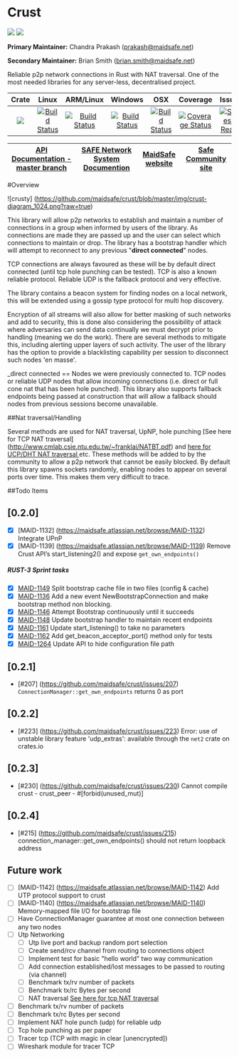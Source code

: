 # Crust

[![](https://img.shields.io/badge/Project%20SAFE-Approved-green.svg)](http://maidsafe.net/applications) [![](https://img.shields.io/badge/License-GPL3-green.svg)](https://github.com/maidsafe/crust/blob/master/COPYING)


**Primary Maintainer:**     Chandra Prakash (prakash@maidsafe.net)

**Secondary Maintainer:**   Brian Smith (brian.smith@maidsafe.net)

Reliable p2p network connections in Rust with NAT traversal. One of the most needed libraries for any server-less, decentralised project.

|Crate|Linux|ARM/Linux|Windows|OSX|Coverage|Issues|
|:------:|:-------:|:------:|:------:|:------:|:------:|:------:|
|[![](http://meritbadge.herokuapp.com/crust)](https://crates.io/crates/crust)|[![Build Status](https://travis-ci.org/maidsafe/crust.svg?branch=master)](https://travis-ci.org/maidsafe/crust)|[![Build Status](http://ci.maidsafe.net:8080/buildStatus/icon?job=crust_arm_status_badge)](http://ci.maidsafe.net:8080/job/crust_arm_status_badge/)|[![Build Status](http://ci.maidsafe.net:8080/buildStatus/icon?job=crust_win64_status_badge)](http://ci.maidsafe.net:8080/job/crust_win64_status_badge/)|[![Build Status](http://ci.maidsafe.net:8080/buildStatus/icon?job=crust_osx_status_badge)](http://ci.maidsafe.net:8080/job/crust_osx_status_badge/)|[![Coverage Status](https://coveralls.io/repos/maidsafe/crust/badge.svg)](https://coveralls.io/r/maidsafe/crust)|[![Stories in Ready](https://badge.waffle.io/maidsafe/crust.png?label=ready&title=Ready)](https://waffle.io/maidsafe/crust)|


| [API Documentation - master branch](http://maidsafe.net/crust/master) | [SAFE Network System Documention](http://systemdocs.maidsafe.net) | [MaidSafe website](http://maidsafe.net) | [Safe Community site](https://forum.safenetwork.io) |
|:------:|:-------:|:-------:|:-------:|

#Overview

![crusty] (https://github.com/maidsafe/crust/blob/master/img/crust-diagram_1024.png?raw=true)

This library will allow p2p networks to establish and maintain a number of connections in a group when informed by users of the library. As connections are made they are passed up and the user can select which connections to maintain or drop. The library has a bootstrap handler which will attempt to reconnect to any previous "**direct connected**" nodes.

TCP connections are always favoured as these will be by default direct connected (until tcp hole punching can be tested). TCP is also a known reliable protocol. Reliable UDP is the fallback protocol and very effective.

The library contains a beacon system for finding nodes on a local network, this will be extended using a gossip type protocol for multi hop discovery.

Encryption of all streams will also allow for better masking of such networks and add to security, this is done also considering the possibility of attack where adversaries can send data continually we must decrypt prior to handling (meaning we do the work). There are several methods to mitigate this, including alerting upper layers of such activity. The user of the library has the option to provide a blacklisting capability per session to disconnect such nodes 'en masse'.

_direct connected == Nodes we were previously connected to. TCP nodes or reliable UDP nodes that allow incoming connections (i.e. direct or full cone nat that has been hole punched). This library also supports fallback endpoints being passed at construction that will allow a fallback should nodes from previous sessions become unavailable.

##Nat traversal/Handling

Several methods are used for NAT traversal, UpNP, hole punching [See here for TCP NAT traversal] (http://www.cmlab.csie.ntu.edu.tw/~franklai/NATBT.pdf) and [here for UCP/DHT NAT traversal
  ](http://maidsafe.net/Whitepapers/pdf/DHTbasedNATTraversal.pdf) etc. These methods will be added to by the community to allow a p2p network that cannot be easily blocked. By default this library spawns sockets randomly, enabling nodes to appear on several ports over time. This makes them very difficult to trace.


##Todo Items

## [0.2.0]
- [x] [MAID-1132] (https://maidsafe.atlassian.net/browse/MAID-1132) Integrate UPnP
- [x] [MAID-1139] (https://maidsafe.atlassian.net/browse/MAID-1139) Remove Crust API’s start_listening2() and expose `get_own_endpoints()`

##### RUST-3 Sprint tasks
- [x] [MAID-1149](https://maidsafe.atlassian.net/browse/MAID-1149) Split bootstrap cache file in two files (config & cache)
- [x] [MAID-1136](https://maidsafe.atlassian.net/browse/MAID-1136) Add a new event NewBootstrapConnection and make bootstrap method non blocking.
- [x] [MAID-1146](https://maidsafe.atlassian.net/browse/MAID-1146) Attempt Bootstrap continuously until it succeeds
- [x] [MAID-1148](https://maidsafe.atlassian.net/browse/MAID-1148) Update bootstrap handler to maintain recent endpoints
- [x] [MAID-1161](https://maidsafe.atlassian.net/browse/MAID-1161) Update start_listening() to take no parameters
- [x] [MAID-1162](https://maidsafe.atlassian.net/browse/MAID-1162) Add get_beacon_acceptor_port() method only for tests
- [x] [MAID-1264](https://maidsafe.atlassian.net/browse/MAID-1264) Update API to hide configuration file path

## [0.2.1]
- [#207] (https://github.com/maidsafe/crust/issues/207) `ConnectionManager::get_own_endpoints` returns 0 as port

## [0.2.2]
- [#223] (https://github.com/maidsafe/crust/issues/223) Error: use of unstable library feature 'udp_extras': available through the `net2` crate on crates.io

## [0.2.3]
- [#230] (https://github.com/maidsafe/crust/issues/230) Cannot compile crust - crust_peer - #[forbid(unused_mut)]

## [0.2.4]
- [#215] (https://github.com/maidsafe/crust/issues/215) connection_manager::get_own_endpoints() should not return loopback address


## Future work

- [ ] [MAID-1142] (https://maidsafe.atlassian.net/browse/MAID-1142) Add UTP protocol support to crust
- [ ] [MAID-1140] (https://maidsafe.atlassian.net/browse/MAID-1140) Memory-mapped file I/O for bootstrap file
- [ ] Have ConnectionManager guarantee at most one connection between any two nodes
- [ ] Utp Networking
  - [ ] Utp live port and backup random port selection
  - [ ] Create send/rcv channel from routing to connections object
  - [ ] Implement test for basic "hello world" two way communication
  - [ ] Add connection established/lost messages to be passed to routing (via channel)
  - [ ] Benchmark tx/rv number of packets
  - [ ] Benchmark tx/rc Bytes per second
  - [ ] NAT traversal  [See here for tcp NAT traversal](http://www.cmlab.csie.ntu.edu.tw/~franklai/NATBT.pdf)
- [ ] Benchmark tx/rv number of packets
- [ ] Benchmark tx/rc Bytes per second
- [ ] Implement NAT hole punch (udp) for reliable udp
- [ ] Tcp hole punching as per paper
- [ ] Tracer tcp (TCP with magic in clear [unencrypted])
- [ ] Wireshark module for tracer TCP
